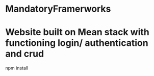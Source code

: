 
# MandatoryFramerworks
Website built on Mean stack with functioning login/ authentication and crud
======

npm install 
